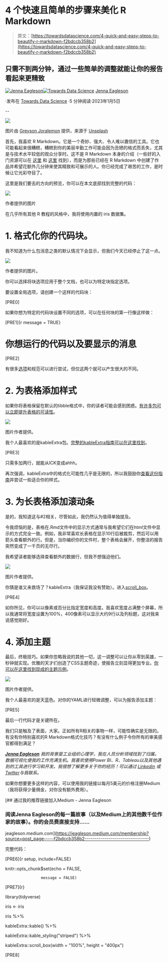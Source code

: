 # 4 个快速且简单的步骤来美化 R Markdown

> 原文：[https://towardsdatascience.com/4-quick-and-easy-steps-to-beautify-r-markdown-f2bdccb358b2](https://towardsdatascience.com/4-quick-and-easy-steps-to-beautify-r-markdown-f2bdccb358b2)

## 只需不到两分钟，通过一些简单的调整就能让你的报告看起来更精致

[](https://jeagleson.medium.com/?source=post_page-----f2bdccb358b2--------------------------------)[![Jenna Eagleson](../Images/1f13d1104d9cb3d2c1d4376a6e124c55.png)](https://jeagleson.medium.com/?source=post_page-----f2bdccb358b2--------------------------------)[](https://towardsdatascience.com/?source=post_page-----f2bdccb358b2--------------------------------)[![Towards Data Science](../Images/a6ff2676ffcc0c7aad8aaf1d79379785.png)](https://towardsdatascience.com/?source=post_page-----f2bdccb358b2--------------------------------) [Jenna Eagleson](https://jeagleson.medium.com/?source=post_page-----f2bdccb358b2--------------------------------)

·发布在 [Towards Data Science](https://towardsdatascience.com/?source=post_page-----f2bdccb358b2--------------------------------) ·5 分钟阅读·2023年1月5日

--

![](../Images/659f6044fb6c68ae690a25dc4815591a.png)

图片由 [Greyson Joralemon](https://unsplash.com/@greysonjoralemon?utm_source=medium&utm_medium=referral) 提供，来源于 [Unsplash](https://unsplash.com/?utm_source=medium&utm_medium=referral)

首先，我喜欢 R Markdown。它是一个奇妙、强大、令人难以置信的工具。它也可能看起来很糟糕，糟糕到你的美丽辛勤工作可能会因为丑陋的格式而丢失，尤其是与技术水平较低的观众分享时。这不是 R Markdown 本身的介绍（一些好的入门资源可以在 [这里](https://rmarkdown.rstudio.com/lesson-1.html) 和 [这里](https://bookdown.org/yihui/rmarkdown-cookbook/) 找到），而是为那些已经在 R Markdown 中创建了作品并希望花额外几分钟来使其精致和可展示的人。你已经完成了艰苦的工作，是时候让它光彩夺目了。

这里是我们要去的方向的预览，你可以在本文底部找到完整的代码：

![](../Images/1ec86a276eb7e3e5683cddbd14e8f457.png)

作者提供的图片

在几乎所有其他 R 教程的风格中，我将使用内置的 iris 数据集。

# 1\. 格式化你的代码块。

我不知道为什么包消息之类的默认情况下会显示，但我们今天已经停止了这一点。

![](../Images/ec6e50877db1eec3dc7d52428cbde757.png)

作者提供的图片。

你可以选择将块选项应用于整个文档，也可以为特定块指定选项。

要设置全局选项，请创建一个这样的代码块：

[PRE0]

如果你想为特定的代码块设置不同的选项，可以在任何块的第一行像这样做：

[PRE1]{r message = TRUE}

# 你想运行的代码以及要显示的消息

[PRE2]

有很多[选项](https://www.rstudio.com/wp-content/uploads/2015/03/rmarkdown-reference.pdf?_ga=2.181448033.732613274.1672259951-41030069.1668534778)和规范可以进行尝试，但仅这两个就可以产生很大的不同。

# 2\. 为表格添加样式

如果你将表格保留在默认的tibble格式中，你的读者可能会感到困惑。[有许多包可以立即提升表格的可读性](https://rmarkdown.rstudio.com/lesson-7.html)。

![](../Images/668de6e8398ccc0df9224d07f2d21fee.png)

图片作者提供。

我个人最喜欢的是kableExtra包。[完整的kableExtra指南可以在这里找到](https://haozhu233.github.io/kableExtra/awesome_table_in_html.html#Table_Styles)。

[PRE3]

只需多加两行，就能从ICK变成ahhh。

再次强调，kableExtra中的格式化可能性几乎是无限的，所以我鼓励你[查看这份指南](https://haozhu233.github.io/kableExtra/awesome_table_in_html.html#Table_Styles)并尝试一些适合你的样式。

# 3\. 为长表格添加滚动条

是的，我知道这与#2相关，尽管如此，我仍然认为值得单独提及。

令我烦恼的是，表格在.Rmd文件中的显示方式通常与我希望它们在html文件中显示的方式完全一致。例如，我非常喜欢长表格在显示10行后被裁剪，然后可以用箭头查看额外的行。但是，当你编织你的文件时，整个表格会展开，你整洁的报告突然变成了一千页的无尽行。

我希望读者能够选择查看额外的数据行，但我不想强迫他们。

![](../Images/2f6214bcf8230d8be5108b852759b82d.png)

图片作者提供。

你猜是谁又来救场了？kableExtra（我保证我没有赞助）。进入[scroll_box](https://search.r-project.org/CRAN/refmans/kableExtra/html/scroll_box.html)。

[PRE4]

如你所见，你可以以像素或百分比指定宽度和高度。我喜欢宽度占满整个屏幕，所以我通常将宽度设置为100%，400像素可以显示大约9行以及列标题，这对我来说感觉刚好。

# 4\. 添加主题

最后，终极技巧。如果你忽略我说的其他一切，这一调整可以让你从零到英雄，一秒钟就实现。优雅的天才们创造了CSS主题奇迹，使报告立刻显得更加专业。[你可以在这里找到现成的主题示例](https://www.datadreaming.org/post/r-markdown-theme-gallery/)。

![](../Images/16665c9b90418cb43017f0d97fce3100.png)

图片作者提供。

我个人最喜欢的是天蓝色。对你的YAML进行轻微调整，可以为报告添加主题：

[PRE5]

最后一行代码才是关键所在。

我们只是触及了表面，大家。正如所有R相关的事物一样，可能性确实是无限的。有没有你特别喜欢的R Markdown格式化技巧？有没有什么例子令你所有的审美感官都得到满足？

[***Jenna Eagleson***](https://medium.com/@jeagleson) *我的背景是工业组织心理学，我在人员分析领域找到了归属。数据可视化使我的工作充满生机。我喜欢使用Power BI、R、Tableau以及其他遇到的工具进行学习和开发。我很想了解更多关于你的经历！可以通过* [*Linkedin*](https://www.linkedin.com/in/jenna-eagleson/) *或* [*Twitter*](https://twitter.com/JennaEagleson)*与我联系。*

如果你想要更多这样的内容，可以使用我的链接以每月5美元的价格注册Medium（我将获得少量佣金，对你没有额外费用）。

[](https://jeagleson.medium.com/membership?source=post_page-----f2bdccb358b2--------------------------------) [## 通过我的推荐链接加入Medium - Jenna Eagleson

### 阅读Jenna Eagleson的每一篇故事（以及Medium上的其他数千位作家的故事）。你的会员费直接支持……

jeagleson.medium.com](https://jeagleson.medium.com/membership?source=post_page-----f2bdccb358b2--------------------------------)

完整代码：

[PRE6]{r setup, include=FALSE}

knitr::opts_chunk$set(echo = FALSE,

                    message = FALSE)

[PRE7]{r}

library(tidyverse)

iris <- iris

iris %>%

kableExtra::kable() %>%

kableExtra::kable_styling("striped") %>%

kableExtra::scroll_box(width = "100%", height = "400px")

[PRE8]
